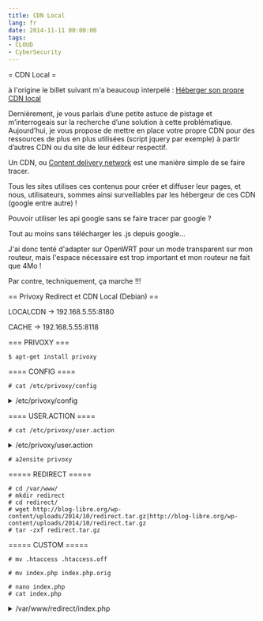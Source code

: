 ```yaml
---
title: CDN Local
lang: fr
date: 2014-11-11 00:00:00
tags: 
- CLOUD
- CyberSecurity
---
```


= CDN Local =

à l'origine le billet suivant m'a beaucoup interpelé :
[Héberger son propre CDN local](http://blog-libre.org/index.php/post/2014/10/29/heberger-son-propre-cdn-local)

<quote>
Dernièrement, je vous parlais d’une petite astuce de pistage et m’interrogeais sur la recherche d’une solution à cette problématique.
Aujourd’hui, je vous propose de mettre en place votre propre CDN pour des ressources de plus en plus utilisées (script jquery par exemple) à partir d’autres CDN ou du site de leur éditeur respectif.
</quote>

Un CDN, ou [Content delivery network](https://fr.wikipedia.org/wiki/Content_delivery_network) est une manière simple de se faire tracer.

Tous les sites utilises ces contenus pour créer et diffuser leur pages, et nous, utilisateurs, sommes ainsi surveillables par les hébergeur de ces CDN (google entre autre) !

Pouvoir utiliser les api google sans se faire tracer par google ?

Tout au moins sans télécharger les .js depuis google…

J'ai donc tenté d'adapter sur OpenWRT pour un mode transparent sur mon routeur, mais l'espace nécessaire est trop important et mon routeur ne fait que 4Mo !

Par contre, techniquement, ça marche !!!

== Privoxy Redirect et CDN Local (Debian) ==

LOCALCDN → 192.168.5.55:8180

CACHE → 192.168.5.55:8118

=== PRIVOXY ===

```
$ apt-get install privoxy
```

==== CONFIG ====

```
# cat /etc/privoxy/config
```

<details>
  <summary>/etc/privoxy/config</summary>
```
confdir /etc/privoxy
logdir /var/log/privoxy/
filterfile default.filter
logfile privoxy.log
actionsfile match-all.action # Actions that are applied to all sites and maybe overruled later on.
actionsfile default.action   # Main actions file
actionsfile user.action   # User customizations
##listen-address  127.0.0.1:8118
listen-address    192.168.5.55:8118
toggle  1
enable-remote-toggle  1
enable-remote-http-toggle  0
enable-edit-actions 1
enforce-blocks 0
buffer-limit 4096
forwarded-connect-retries  0
##accept-intercepted-requests 0
# We will be doing intercepting proxying
accept-intercepted-requests 1
allow-cgi-request-crunching 0
split-large-forms 0
keep-alive-timeout 300
socket-timeout 300
permit-access  192.168.1.0/24
debug   1    # show each GET/POST/CONNECT request
debug   128  # show redirects
debug   4096 # Startup banner and warning
debug   8192 # Errors - *we highly recommended enabling this*
#admin-address privoxy-admin@example.com
#proxy-info-url http://www.example.com/proxy-service.html
```
</details>

==== USER.ACTION ====

```
# cat /etc/privoxy/user.action
```

<details>
  <summary>/etc/privoxy/user.action</summary>
```
#####
##
## LOCAL CDN PROXY
##
#####

# Redirect remote requests to the local version delivered localhost
{ +redirect{s@^http:/[^(.*)]@http://192.168.5.55:8180/index.php?q=$1@} }

# AngularJS
ajax.googleapis.com/ajax/libs/angularjs/[0-9\.]*/angular.min.js

# Dojo
ajax.googleapis.com/ajax/libs/dojo/[0-9\.]*/dojo/dojo.js

# Ext Core
ajax.googleapis.com/ajax/libs/ext\-core/[0-9\.]*/ext\-core.js

# Jquery
ajax.googleapis.com/ajax/libs/jquery/[0-9\.]*/jquery(.min)?.js.*
ajax.aspnetcdn.com/ajax/jQuery/jquery-[0-9\.]*(.min)?.js
cdn.jsdelivr.net/jquery/([0-9\.]*)/jquery(-[0-9\.]*)?(.min)?.js
cdnjs.cloudflare.com/ajax/libs/jquery/[0-9\.]*\-?(rc|beta)?[0-9]?/jquery(.min)?.js

# MooTools
ajax.googleapis.com/ajax/libs/mootools/[0-9\.]*/mootools-yui-compressed.js

# Prototype
ajax.googleapis.com/ajax/libs/prototype/[0-9\.]*/prototype.js

# script.aculo.us
ajax.googleapis.com/ajax/libs/scriptaculous/[0-9\.]*/scriptaculous.js

# SWFObject
ajax.googleapis.com/ajax/libs/swfobject/[0-9\.]*/swfobject.js
cdnjs.cloudflare.com/ajax/libs/swfobject/[0-9\.]*/swfobject.js

# three.js
ajax.googleapis.com/ajax/libs/threejs/r[0-9]*/three.min.js
cdn.jsdelivr.net/threejs/r[0-9]*/three.min.js
cdnjs.cloudflare.com/ajax/libs/three.js/r[0-9]*/three(.min)?.js

# Web Font Loader
ajax.googleapis.com/ajax/libs/webfont/[0-9\.]*/webfont.js
```
</details>

```
# service privoxy restart
```

==== apache2 ====

```
$ apt-get install apache2
$ apt-get install php5-cgi
$ apt-get install php5-curl
```

===== LOCAL CDN =====

```
# cat /etc/apache2/ports.conf
```

```
NameVirtualHost *:8180
Listen 8180
```

```
# cat /etc/apache2/sites-available/privoxy
```

<details>
  <summary>/etc/apache2/sites-available/privoxy</summary>
```
<VirtualHost *:8180>
    ServerAdmin webmaster@localhost

    DocumentRoot /var/www/redirect
    <Directory />
   Options FollowSymLinks
        AllowOverride None
    </Directory>
    <Directory /var/www/redirect>
        Options Indexes FollowSymLinks MultiViews
        AllowOverride None
        Order allow,deny
        allow from all
    </Directory>

    ScriptAlias /cgi-bin/ /usr/lib/cgi-bin/
    <Directory "/usr/lib/cgi-bin">
        AllowOverride None
        Options +ExecCGI -MultiViews +SymLinksIfOwnerMatch
        Order allow,deny
        Allow from all
    </Directory>

    ErrorLog ${APACHE_LOG_DIR}/privoxy_error.log

    # Possible values include: debug, info, notice, warn, error, crit,
    # alert, emerg.
    LogLevel warn

    CustomLog ${APACHE_LOG_DIR}/privoxy_access.log combined
</VirtualHost>
```
</details>

```
# a2ensite privoxy
```

===== REDIRECT =====

```
# cd /var/www/
# mkdir redirect
# cd redirect/
# wget http://blog-libre.org/wp-content/uploads/2014/10/redirect.tar.gz|http://blog-libre.org/wp-content/uploads/2014/10/redirect.tar.gz
# tar -zxf redirect.tar.gz
```

===== CUSTOM =====

```
# mv .htaccess .htaccess.off
```

```
# mv index.php index.php.orig
```

```
# nano index.php
# cat index.php
```

<details>
  <summary>/var/www/redirect/index.php</summary>
```
<?php

//echo '<pre>'.print_r($_SERVER, true).'</pre>';
//die();

// Adresse comunne pour toutes nos redirections
$mainUrl = 'http://'.$_SERVER['SERVER_NAME'].':'.$_SERVER['SERVER_PORT'];

// On rajoute 'http:/' devant l'adresse passée par Privoxy
// Pour déterminer l'url de la ressource que l'on redirige
$requestedUrl = 'http:/'.str_replace('index.php?q=','',$_SERVER['REQUEST_URI']);

// Liste des différents cdn supportés avec leur modèle d'url
$angularjsPatterns = include('patterns/angularjs.php');
$dojoPatterns = include('patterns/dojo.php');
$extcorePatterns = include('patterns/extcore.php');
$jqueryPatterns = include('patterns/jquery.php');
$mootoolsPatterns = include('patterns/mootools.php');
$prototypePatterns = include('patterns/prototype.php');
$scriptaculousPatterns = include('patterns/scriptaculous.php');
$swfobjectPatterns = include('patterns/swfobject.php');
$threejsPatterns = include('patterns/threejs.php');
$webfontPatterns = include('patterns/webfont.php');

/*
Non géré pour le moment, en attente d'une solution viable

jQuery Mobile
    snippet: <link rel="stylesheet" href="//ajax.googleapis.com/ajax/libs/jquerymobile/1.4.3/jquery.mobile.min.css" />
    <script src="//ajax.googleapis.com/ajax/libs/jquerymobile/1.4.3/jquery.mobile.min.js"></script>
    site: http://jquerymobile.com/

jQuery UI
    snippet: <link rel="stylesheet" href="//ajax.googleapis.com/ajax/libs/jqueryui/1.11.2/themes/smoothness/jquery-ui.css" />
    <script src="//ajax.googleapis.com/ajax/libs/jqueryui/1.11.2/jquery-ui.min.js"></script>
    site: http://jqueryui.com/
*/

/* AngularJS
   snippet: <script src="//ajax.googleapis.com/ajax/libs/angularjs/1.2.26/angular.min.js"></script>
   site: http://angularjs.org
*/
if (preg_match('/('.implode('|', $angularjsPatterns).')/i', $requestedUrl, $matches)){
    require_once('classes/angularjs.php');
    $cdn = new Angularjs($matches[2]);
}

/* Dojo
   snippet: <script src="//ajax.googleapis.com/ajax/libs/dojo/1.10.1/dojo/dojo.js"></script>
   site: http://dojotoolkit.org/
*/
if (preg_match('/('.implode('|', $dojoPatterns).')/i', $requestedUrl, $matches)){
    require_once('classes/dojo.php');
    $cdn = new Dojo($matches[2]);
}

/* Ext Core
   snippet: <script src="//ajax.googleapis.com/ajax/libs/ext-core/3.1.0/ext-core.js"></script>
   site: https://www.sencha.com/products/extcore/
*/
if (preg_match('/('.implode('|', $extcorePatterns).')/i', $requestedUrl, $matches)){
    require_once('classes/extcore.php');
    $cdn = new Extcore($matches[2]);
}

/* jQuery
     Marche pour les versions min ou normale => force à télécharger la version min si absente
     snippet: <script src="//ajax.googleapis.com/ajax/libs/jquery/1.11.1/jquery.min.js"></script>
   snippet: <script src="//ajax.googleapis.com/ajax/libs/jquery/2.1.1/jquery.min.js"></script>
   site: http://jquery.com/
*/
if (preg_match('/('.implode('|', $jqueryPatterns).')/i', $requestedUrl, $matches)){
    require_once('classes/jquery.php');
    $cdn = new Jquery($matches[2]);
}

/* MooTools
   snippet: <script src="//ajax.googleapis.com/ajax/libs/mootools/1.5.1/mootools-yui-compressed.js"></script>
   site: http://mootools.net/
*/
if (preg_match('/('.implode('|', $mootoolsPatterns).')/i', $requestedUrl, $matches)){
    require_once('classes/mootools.php');
    $cdn = new Mootools($matches[2]);
}

/* Prototype
   snippet: <script src="//ajax.googleapis.com/ajax/libs/prototype/1.7.2.0/prototype.js"></script>
   site: http://prototypejs.org/
*/
if (preg_match('/('.implode('|', $prototypePatterns).')/i', $requestedUrl, $matches)){
    require_once('classes/prototype.php');
    $cdn = new Prototype($matches[2]);
}

/* script.aculo.us
    snippet: <script src="//ajax.googleapis.com/ajax/libs/scriptaculous/1.9.0/scriptaculous.js"></script>
    site: http://script.aculo.us/
*/
if (preg_match('/('.implode('|', $scriptaculousPatterns).')/i', $requestedUrl, $matches)){
    require_once('classes/scriptaculous.php');
    $cdn = new Scriptaculous($matches[2]);
}

/* SWFObject
   snippet: <script src="//ajax.googleapis.com/ajax/libs/swfobject/2.2/swfobject.js"></script>
   site: http://code.google.com/p/swfobject/
*/
if (preg_match('/('.implode('|', $swfobjectPatterns).')/i', $requestedUrl, $matches)){
    require_once('classes/swfobject.php');
    $cdn = new Swfobject($matches[2]);
}

/* three.js
     Marche pour les versions min ou normale => force à télécharger la version min si absente
   snippet: <script src="//ajax.googleapis.com/ajax/libs/threejs/r67/three.min.js"></script>
   site: http://threejs.org/
*/
if (preg_match('/('.implode('|', $threejsPatterns).')/i', $requestedUrl, $matches)){
    require_once('classes/threejs.php');
    $cdn = new Threejs($matches[2]);
}

/* Web Font Loader
   snippet: <script src="//ajax.googleapis.com/ajax/libs/webfont/1.5.3/webfont.js"></script>
   site: https://github.com/typekit/webfontloader
*/
if (preg_match('/('.implode('|', $webfontPatterns).')/i', $requestedUrl, $matches)){
//echo '<pre>'.print_r($matches, true).'</pre>'; die();
    require_once('classes/webfont.php');
    $cdn = new Webfont($matches[2]);
}

if ($cdn){

    // Fichier local manquant ?
    if (!file_exists($cdn->getFilename())){
    // On télécharge et stocke
   $cdn->get();
    }
    // On redirige vers notre ressource locale
    $requestedUrl = $mainUrl.$cdn->file;

    // On redirige et sort du script
    header("Status: 302 Found", true, 302);
    header("Location: {$requestedUrl}");
}else{
        echo '<pre>';
        echo print_r($_SERVER, true);
        echo "NO MATCH";
        echo $requestedUrl;
        echo $mainURL;
        echo '</pre>';

//        die();
}

?>
```
</details>

```
# chown www-data:www-data -R /var/www/redirect
```

```
# service apache2 restart
```

==== TEST ====

==== LOCAL CDN ====

>> [http://192.168.5.55:8180/index.php](http://192.168.5.55:8180/index.php)

===== PROXY =====

PROXY : 80
192.168.5.55:8118

===== PRIVOXY STATUS =====

>> [http://config.privoxy.org/](http://config.privoxy.org/)

==== DEMO ====

===== ACCESS =====

```
# tail /var/log/apache2/privoxy_access.log
```

<details>
  <summary>/var/log/apache2/privoxy_access.log</summary>
```
192.168.5.55- - [11/Nov/2014:16:36:22 +0100] "GET /index.php?q=ajax.googleapis.com/ajax/libs/swfobject/2.2/swfobject.js HTTP/1.1" 302 384 "-" "Mozilla/5.0 (X11; Linux x86_64; rv:33.0) Gecko/20100101 Firefox/33.0"\\
192.168.5.55- - [11/Nov/2014:16:36:22 +0100] "GET /libs/swfobject/2.2/swfobject.js HTTP/1.1" 404 515 "-" "Mozilla/5.0 (X11; Linux x86_64; rv:33.0) Gecko/20100101 Firefox/33.0"\\
192.168.5.55- - [11/Nov/2014:16:36:22 +0100] "GET /index.php?q=ajax.googleapis.com/ajax/libs/jquery/1.8.2/jquery.min.js HTTP/1.1" 302 384 "-" "Mozilla/5.0 (X11; Linux x86_64; rv:33.0) Gecko/20100101 Firefox/33.0"\\
192.168.5.55- - [11/Nov/2014:16:36:22 +0100] "GET /libs/jquery/1.8.2/jquery.min.js HTTP/1.1" 404 516 "-" "Mozilla/5.0 (X11; Linux x86_64; rv:33.0) Gecko/20100101 Firefox/33.0"\\
192.168.5.55- - [11/Nov/2014:16:36:22 +0100] "GET /index.php?q=ajax.googleapis.com/ajax/libs/swfobject/2.2/swfobject.js HTTP/1.1" 302 383 "-" "Mozilla/5.0 (X11; Linux x86_64; rv:33.0) Gecko/20100101 Firefox/33.0"\\
192.168.5.55- - [11/Nov/2014:16:36:22 +0100] "GET /libs/swfobject/2.2/swfobject.js HTTP/1.1" 404 514 "-" "Mozilla/5.0 (X11; Linux x86_64; rv:33.0) Gecko/20100101 Firefox/33.0"\\
192.168.5.55- - [11/Nov/2014:16:38:05 +0100] "GET /index.php?q=ajax.googleapis.com/ajax/libs/swfobject/2.2/swfobject.js HTTP/1.1" 302 384 "-" "Mozilla/5.0 (X11; Linux x86_64; rv:33.0) Gecko/20100101 Firefox/33.0"\\
192.168.5.55- - [11/Nov/2014:16:38:05 +0100] "GET /libs/swfobject/2.2/swfobject.js HTTP/1.1" 200 4299 "-" "Mozilla/5.0 (X11; Linux x86_64; rv:33.0) Gecko/20100101 Firefox/33.0"\\
192.168.5.55- - [11/Nov/2014:16:38:05 +0100] "GET /index.php?q=ajax.googleapis.com/ajax/libs/jquery/1.8.2/jquery.min.js HTTP/1.1" 302 384 "-" "Mozilla/5.0 (X11; Linux x86_64; rv:33.0) Gecko/20100101 Firefox/33.0"\\
192.168.5.55- - [11/Nov/2014:16:38:06 +0100] "GET /libs/jquery/1.8.2/jquery.min.js HTTP/1.1" 200 33753 "-" "Mozilla/5.0 (X11; Linux x86_64; rv:33.0) Gecko/20100101 Firefox/33.0"
```
</details>

===   ===

=== PROXY ===

```
# tail /var/log/privoxy/privoxy.log
```

<details>
  <summary>/var/log/privoxy/privoxy.log</summary>
```
2014-11-11 16:47:12.233 b3d52470 Redirect: pcrs command "s@^http:/[^(.*)]@http://192.168.5.55:8180/index.php?q=$1@" changed "http://ajax.googleapis.com/ajax/libs/swfobject/2.2/swfobject.js" to "http://192.168.5.55:8180/index.php?q=ajax.googleapis.com/ajax/libs/swfobject/2.2/swfobject.js" (1 hit).
2014-11-11 16:47:12.233 b4d52470 Redirect: pcrs command "s@^http:/[^(.*)]@http://192.168.5.55:8180/index.php?q=$1@" changed "http://ajax.googleapis.com/ajax/libs/jquery/1.8.2/jquery.min.js" to "http://192.168.5.55:8180/index.php?q=ajax.googleapis.com/ajax/libs/jquery/1.8.2/jquery.min.js" (1 hit).
2014-11-11 16:47:12.234 b3d52470 Redirect: New URL is: http://192.168.5.55:8180/index.php?q=ajax.googleapis.com/ajax/libs/swfobject/2.2/swfobject.js
2014-11-11 16:47:12.234 b4d52470 Redirect: New URL is: http://192.168.5.55:8180/index.php?q=ajax.googleapis.com/ajax/libs/jquery/1.8.2/jquery.min.js
2014-11-11 16:47:12.296 b4d52470 Request: 192.168.5.55:8180/index.php?q=ajax.googleapis.com/ajax/libs/jquery/1.8.2/jquery.min.js
2014-11-11 16:47:12.296 b3d52470 Request: 192.168.5.55:8180/index.php?q=ajax.googleapis.com/ajax/libs/swfobject/2.2/swfobject.js
2014-11-11 16:47:12.314 b4d52470 Request: 192.168.5.55:8180/libs/swfobject/2.2/swfobject.js
2014-11-11 16:47:12.316 b3d52470 Request: 192.168.5.55:8180/libs/jquery/1.8.2/jquery.min.js
```
</details>

=== CACHE ===

```
# ls /var/www/redirect/libs/ -R
```

<details>
  <summary>/var/log/privoxy/privoxy.log</summary>
```
/var/www/redirect/libs/:
jquery    swfobject

/var/www/redirect/libs/jquery:
1.8.2

/var/www/redirect/libs/jquery/1.8.2:
jquery.min.js

/var/www/redirect/libs/swfobject:
2.2

/var/www/redirect/libs/swfobject/2.2:
swfobject.js
```
</details>

==== Utilisation avec Firefox ====

Pour le mode proxy non transparent, définir l'IP et le port de privoxy :
```
PROXY (HTTP uniquement) -> 192.168.5.55
PORT -> 8118
```
et ajouter les exclusions du réseau local :
```
localhost, 127.0.0.1, local, 192.168.5.0/24
```